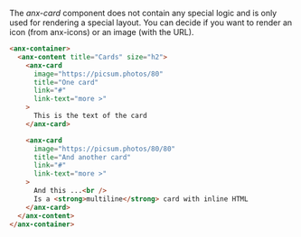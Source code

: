 The *anx-card* component does not contain any special logic and is only used for rendering a special layout.
You can decide if you want to render an icon (from anx-icons) or an image (with the URL).

```html
<anx-container>
  <anx-content title="Cards" size="h2">
    <anx-card 
      image="https://picsum.photos/80" 
      title="One card" 
      link="#" 
      link-text="more >"
    >
      This is the text of the card
    </anx-card>

    <anx-card
      image="https://picsum.photos/80/80"
      title="And another card"
      link="#"
      link-text="more >"
    >
      And this ...<br />
      Is a <strong>multiline</strong> card with inline HTML
    </anx-card>
  </anx-content>
</anx-container>
```